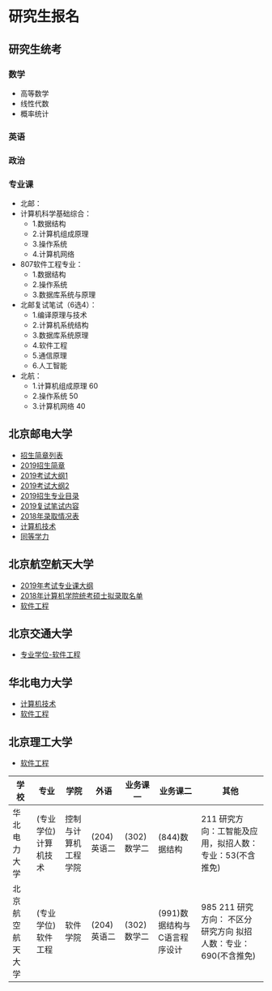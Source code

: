 # 研究生报名

## 研究生统考

### 数学

- 高等数学
- 线性代数
- 概率统计

### 英语

### 政治

### 专业课

- 北邮：
- 计算机科学基础综合：
  - 1.数据结构
  - 2.计算机组成原理
  - 3.操作系统
  - 4.计算机网络
- 807软件工程专业：
  - 1.数据结构
  - 2.操作系统
  - 3.数据库系统与原理
- 北邮复试笔试（6选4）：
  - 1.编译原理与技术
  - 2.计算机系统结构
  - 3.数据库系统原理
  - 4.软件工程
  - 5.通信原理
  - 6.人工智能
- 北航：
  - 1.计算机组成原理 60
  - 2.操作系统 50
  - 3.计算机网络 40

## 北京邮电大学

- [招生简章列表](https://yzb.bupt.edu.cn/list/list.php?p=8_4_1)
- [2019招生简章](https://yzb.bupt.edu.cn/content/content.php?p=8_4_336)
- [2019考试大纲1](https://yzb.bupt.edu.cn/content/content.php?p=8_4_269)
- [2019考试大纲2](https://yzb.bupt.edu.cn/content/content.php?p=8_4_270)
- [2019招生专业目录](https://yzb.bupt.edu.cn/content/content.php?p=8_4_65)
- [2019复试笔试内容](https://yzb.bupt.edu.cn/content/content.php?p=8_4_271)
- [2018年录取情况表](https://yzb.bupt.edu.cn/content/content.php?p=3_9_338)
- [计算机技术](https://yz.chsi.com.cn/zsml/kskm.jsp?id=1001321003085211122)
- [同等学力](https://yzb.bupt.edu.cn/content/content.php?p=8_4_272)
  
## 北京航空航天大学

- [2019年考试专业课大纲](http://scse.buaa.edu.cn/info/1102/5423.htm)
- [2018年计算机学院统考硕士拟录取名单](http://scse.buaa.edu.cn/info/1102/5100.htm)
- [软件工程](https://yz.chsi.com.cn/zsml/kskm.jsp?id=1000621021085212002)

## 北京交通大学

- [专业学位-软件工程](https://yz.chsi.com.cn/zsml/kskm.jsp?id=1000421002085212022)

## 华北电力大学

- [计算机技术](https://yz.chsi.com.cn/zsml/kskm.jsp?id=1005421004085211132)
- [软件工程](https://yz.chsi.com.cn/zsml/kskm.jsp?id=1005421004085212072)

## 北京理工大学

- [软件工程](https://yz.chsi.com.cn/zsml/kskm.jsp?id=1000721007085212002)

| 学校         | 专业                 | 学院                 | 外语        | 业务课一    | 业务课二      | 其他                                                     |
| ------------ | -------------------- | -------------------- | ----------- | ----------- | ------------- | -------------------------------------------------------- | 
| 华北电力大学 | (专业学位)计算机技术 | 控制与计算机工程学院 | (204)英语二 | (302)数学二 | (844)数据结构 | 211 研究方向：工智能及应用，拟招人数：专业：53(不含推免) |
| 北京航空航天大学 | (专业学位)软件工程   | 软件学院| (204)英语二 | (302)数学二 | (991)数据结构与C语言程序设计 | 985 211 研究方向：    不区分研究方向 拟招人数：专业：690(不含推免) |